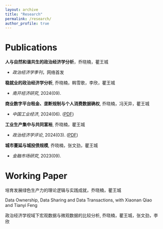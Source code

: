 ```yaml
---
layout: archive
title: "Research"
permalink: /research/
author_profile: true
---
```


Publications
======
**人与自然和谐共生的政治经济学分析**，乔晓楠，瞿王城

* *政治经济学季刊*，网络首发

**稳就业的政治经济学分析**, 乔晓楠，韩雪歌，李欣，瞿王城

* *南开经济研究*, 2024(09).

**商业数字平台租金、垄断规制与个人消费数据确权**, 乔晓楠，冯天异，瞿王城

* *中国工业经济*, 2024(06). ([PDF](../assets/Commercial.pdf))

**工业生产集中与共同富裕**, 乔晓楠，瞿王城

* *政治经济学评论*, 2024(03). ([PDF](../assets/Concentration.pdf))

**城市蔓延与城投债规模**, 乔晓楠，张文劲，瞿王城

* *金融市场研究*, 2023(09).

Working Paper
======
培育发展绿色生产力的理论逻辑与实践成就，乔晓楠，瞿王城

Data Ownership, Data Sharing and Data Transactions, with Xiaonan Qiao and Tianyi Feng

政治经济学视域下宏观数据与微观数据的比较分析, 乔晓楠，瞿王城，张文劲，李欣
